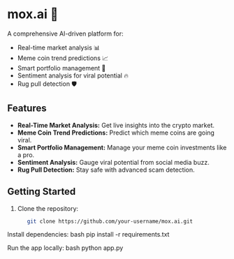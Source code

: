 # mox.ai 🚀
A comprehensive AI-driven platform for:
- Real-time market analysis 📊
- Meme coin trend predictions 📈
- Smart portfolio management 💼
- Sentiment analysis for viral potential 🔥
- Rug pull detection 🛡️

## Features
- **Real-Time Market Analysis:** Get live insights into the crypto market.
- **Meme Coin Trend Predictions:** Predict which meme coins are going viral.
- **Smart Portfolio Management:** Manage your meme coin investments like a pro.
- **Sentiment Analysis:** Gauge viral potential from social media buzz.
- **Rug Pull Detection:** Stay safe with advanced scam detection.

## Getting Started
1. Clone the repository:
   ```bash
      git clone https://github.com/your-username/mox.ai.git
   
Install dependencies:
bash
pip install -r requirements.txt


Run the app locally:
bash
python app.py



